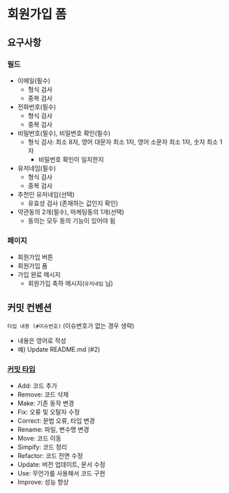 # 회원가입 폼

## 요구사항

### 필드

- 이메일(필수)
  - 형식 검사
  - 중복 검사
- 전화번호(필수)
  - 형식 검사
  - 중복 검사
- 비밀번호(필수), 비밀번호 확인(필수)
  - 형식 검사: 최소 8자, 영어 대문자 최소 1자, 영어 소문자 최소 1자, 숫자 최소 1자
    - 비밀번호 확인이 일치한지
- 유저네임(필수)
  - 형식 검사
  - 중복 검사
- 추천인 유저네임(선택)
  - 유효성 검사 (존재하는 값인지 확인)
- 약관동의 2개(필수), 마케팅동의 1개(선택)
  - 동의는 모두 동의 기능이 있어야 됨

### 페이지

- 회원가입 버튼
- 회원가입 폼
- 가입 완료 메시지
  - 회원가입 축하 메시지(`유저네임` 님)

## 커밋 컨벤션

`타입 내용 (#이슈번호)` (이슈번호가 없는 경우 생략)

- 내용은 영어로 작성
- 예) Update README.md (#2)

### [커밋 타입](https://blog.ull.im/engineering/2019/03/10/logs-on-git.html)

- Add: 코드 추가
- Remove: 코드 삭제
- Make: 기존 동작 변경
- Fix: 오류 및 오탈자 수정
- Correct: 문법 오류, 타입 변경
- Rename: 파일, 변수명 변경
- Move: 코드 이동
- Simpify: 코드 정리
- Refactor: 코드 전면 수정
- Update: 버전 업데이트, 문서 수정
- Use: 무언가를 사용해서 코드 구현
- Improve: 성능 향상
